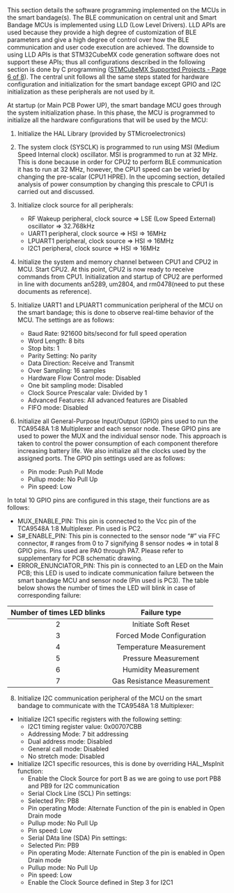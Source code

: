 This section details the software programming implemented on the MCUs in the smart bandage(s). The BLE communication on central unit and Smart Bandage MCUs is implemented using LLD (Low Level Drivers). LLD APIs are used because they provide a high degree of customization of BLE parameters and give a high degree of control over how the BLE communication and user code execution are achieved. The downside to using LLD APIs is that STM32CubeMX code generation software does not support these APIs; thus all configurations described in the following section is done by C programming ([STMCubeMX Supported Projects - Page 6 of 8](https://github.com/SoumadeepDe/Smart-Bandage-Research-Paper/blob/main/Software%20Functional%20Philosophy/STM32CubeProjectsList.pdf)). The central unit follows all the same steps stated for hardware configuration and initialization for the smart bandage except GPIO and I2C initialization as these peripherals are not used by it. 

At startup (or Main PCB Power UP), the smart bandage MCU goes through the system initialization phase. In this phase, the MCU is programmed to initialize all the hardware configurations that will be used by the MCU: 
1)	Initialize the HAL Library (provided by STMicroelectronics)
2)	The system clock (SYSCLK) is programmed to run using MSI (Medium Speed Internal clock) oscillator. MSI is programmed to run at 32 MHz. This is done because in order for CPU2 to perform BLE communication it has to run at 32 MHz, however, the CPU1 speed can be varied by changing the pre-scalar (CPU1 HPRE). In the upcoming section, detailed analysis of power consumption by changing this prescale to CPU1 is carried out and discussed.
3)	Initialize clock source for all peripherals:
    -  RF Wakeup peripheral, clock source => LSE (Low Speed External) oscillator => 32.768kHz
    -  UART1 peripheral, clock source => HSI => 16MHz
    -  LPUART1 peripheral, clock source => HSI => 16MHz
    -  I2C1 peripheral, clock source => HSI => 16MHz
5)	Initialize the system and memory channel between CPU1 and CPU2 in MCU. Start CPU2. At this point, CPU2 is now ready to receive commands from CPU1. Initialization and startup of CPU2 are performed in line with documents an5289, um2804, and rm0478(need to put these documents as reference).
6)	Initialize UART1 and LPUART1 communication peripheral of the MCU on the smart bandage; this is done to observe real-time behavior of the MCU. The settings are as follows:
    -  Baud Rate: 921600 bits/second for full speed operation
    -  Word Length: 8 bits
    -  Stop bits: 1
    -  Parity Setting: No parity
    -  Data Direction: Receive and Transmit
    -  Over Sampling: 16 samples
    -  Hardware Flow Control mode: Disabled
    -  One bit sampling mode: Disabled
    -  Clock Source Prescalar vale: Divided by 1
    -  Advanced Features: All advanced features are Disabled
    -  FIFO mode: Disabled
  
7)	Initialize all General-Purpose Input/Output (GPIO) pins used to run the TCA9548A 1:8 Multiplexer and each sensor node. These GPIO pins are used to power the MUX and the individual sensor node. This approach is taken to control the power consumption of each component therefore increasing battery life. We also initialize all the clocks used by the assigned ports. The GPIO pin settings used are as follows:
    -  Pin mode: Push Pull Mode
    -  Pullup mode: No Pull Up
    -  Pin speed: Low
  
In total 10 GPIO pins are configured in this stage, their functions are as follows:
  +  MUX_ENABLE_PIN: This pin is connected to the Vcc pin of the TCA9548A 1:8 Multiplexer. Pin used is PC2.
  +  S#_ENABLE_PIN: This pin is connected to the sensor node “#” via FFC connector, # ranges from 0 to 7 signifying 8 sensor nodes => in total 8 GPIO pins. Pins used are PA0 through PA7. Please refer to supplementary for PCB schematic drawing.
  +  ERROR_ENUNCIATOR_PIN: This pin is connected to an LED on the Main PCB; this LED is used to indicate communication failure between the smart bandage MCU and sensor node (Pin used is PC3). The table below shows the number of times the LED will blink in case of corresponding failure:

| Number of times LED blinks	| Failure type |
|:---:|:---:|
|2	| Initiate Soft Reset |
|3	| Forced Mode Configuration |
|4	| Temperature Measurement |
|5	| Pressure Measurement |
|6	| Humidity Measurement |
|7	| Gas Resistance Measurement |

8)	Initialize I2C communication peripheral of the MCU on the smart bandage to communicate with the TCA9548A 1:8 Multiplexer:
-  Initialize I2C1 specific registers with the following setting:
    -  I2C1 timing register value: 0x00707CBB
    -  Addressing Mode: 7 bit addressing 
    -  Dual address mode: Disabled
    -  General call mode: Disabled
    -  No stretch mode: Disabled
-  Initialize I2C1 specific resources, this is done by overriding HAL_MspInit function:
    -  Enable the Clock Source for port B as we are going to use port PB8 and PB9 for I2C communication
    -  Serial Clock Line (SCL) Pin settings:
    -  Selected Pin: PB8
    -  Pin operating Mode: Alternate Function of the pin is enabled in Open Drain mode
    -  Pullup mode: No Pull Up
    -  Pin speed: Low
    -  Serial DAta line (SDA) Pin settings:
    -  Selected Pin: PB9
    -  Pin operating Mode: Alternate Function of the pin is enabled in Open Drain mode
    -  Pullup mode: No Pull Up
    -  Pin speed: Low
    -  Enable the Clock Source defined in Step 3 for I2C1
